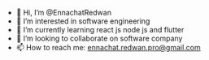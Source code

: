 - 👋 Hi, I’m @EnnachatRedwan
- 👀 I’m interested in software engineering
- 🌱 I’m currently learning react js node js and flutter
- 💞️ I’m looking to collaborate on software company
- 📫 How to reach me: ennachat.redwan.pro@gmail.com

<!---
EnnachatRedwan/EnnachatRedwan is a ✨ special ✨ repository because its `README.md` (this file) appears on your GitHub profile.
You can click the Preview link to take a look at your changes.
--->
